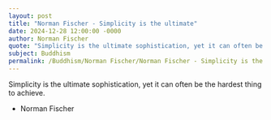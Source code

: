 ```yaml
---
layout: post
title: "Norman Fischer - Simplicity is the ultimate"
date: 2024-12-28 12:00:00 -0000
author: Norman Fischer
quote: "Simplicity is the ultimate sophistication, yet it can often be the hardest thing to achieve."
subject: Buddhism
permalink: /Buddhism/Norman Fischer/Norman Fischer - Simplicity is the ultimate
---
```


Simplicity is the ultimate sophistication, yet it can often be the hardest thing to achieve.

- Norman Fischer
